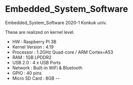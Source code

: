 # Embedded_System_Software
Embedded_System_Software 2020-1 Konkuk univ.

These are realized on kernel level.

- HW : Raspberry PI 3B 
- Kernel Version : 4.19 
- Processor : 1.2GHz Quad-core / ARM Cortex=A53 
- RAM : 1GB LPDDR2
- USB 2.0 : 4 x USB Ports
- Network : Built-in WiFi & Bluetooth
- GPIO : 40 pins
- Micro SD Card : 8GB
-- 
